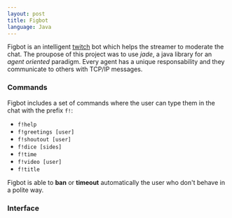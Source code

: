```yaml
---
layout: post
title: Figbot
language: Java
---
```


Figbot is an intelligent <a href="https://www.twitch.tv/" target="_blank">twitch</a> bot which helps the streamer to moderate the chat. The proupose of this project was to use *jade*, a java library for an *agent oriented* paradigm. Every agent has a unique responsability and they communicate to others with TCP/IP messages.

### Commands

Figbot includes a set of commands where the user can type them in the chat with the prefix `f!`:

* `f!help`
* `f!greetings [user]`
* `f!shoutout [user]`
* `f!dice [sides]`
* `f!time`
* `f!video [user]`
* `f!title`

Figbot is able to **ban** or **timeout** automatically the user who don't behave in a polite way.

### Interface